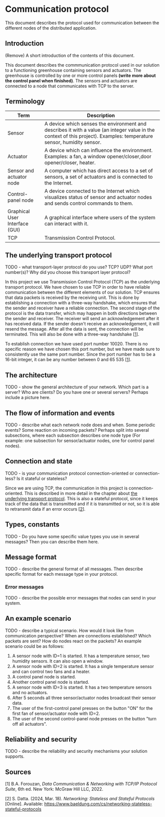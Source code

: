 # Communication protocol

[//]: # (TODO: Finish this document.)

This document describes the protocol used for communication between the different nodes of the
distributed application.

## Introduction

(Remove) A short introduction of the contents of this document.

This document describes the commmunication protocol used in our solution to a functioning greenhouse 
containing sensors and actuators. The greenhouse is controlled by one or more control panels **(write more about 
the control panel when finished)**. The sensors and actuators are connected to a node that communicates with TCP to 
the server.

## Terminology

| Term | Description                                                                                                                                                            |
|------|------------------------------------------------------------------------------------------------------------------------------------------------------------------------|
| Sensor | A device which senses the environment and describes it with a value (an integer value in the context of this project). Examples: temperature sensor, humidity sensor.|
| Actuator | A device which can influence the environment. Examples: a fan, a window opener/closer,door opener/closer, heater.                                                  |
| Sensor and actuator node | A computer which has direct access to a set of sensors, a set of actuators and is connected to the Internet.                                       |
| Control-panel node | A device connected to the Internet which visualizes status of sensor and actuator nodes and sends control commands to them.                              |
| Graphical User Interface (GUI) | A graphical interface where users of the system can interact with it.                                                                        |
| TCP | Transmission Control Protocol.                                                                                                                                          |

## The underlying transport protocol

TODO - what transport-layer protocol do you use? TCP? UDP? What port number(s)? Why did you 
choose this transport layer protocol?

In this project we use Transmission Control Protocol (TCP) as the underlying transport protocol. We 
have chosen to use TCP in order to have reliable communication between the different elements of our 
solution. TCP ensures that data packets is received by the receiving unit. This is done by 
establishing a connection with a three-way handshake, which ensures that the sender and receiver 
have a reliable connection. The second stage of the protocol is the data transfer, which may happen 
in both directions between the sender and receiver. The receiver will send an acknowledgement after 
it has received data. If the sender doesn't receive an acknowledgement, it will resend the message. 
After all the data is sent, the connection will be terminated. This will also be done with a 
three-way handshake [[1](#Sources)].

To establish connection we have used port number 10020. There is no specific reason we have chosen 
this port number, but we have made sure to consistently use the same port number. Since the port 
number has to be a 16-bit integer, it can be any number between 0 and 65 535 [[1](#Sources)].

## The architecture

TODO - show the general architecture of your network. Which part is a server? Who are clients? 
Do you have one or several servers? Perhaps include a picture here. 


## The flow of information and events

TODO - describe what each network node does and when. Some periodic events? Some reaction on 
incoming packets? Perhaps split into several subsections, where each subsection describes one 
node type (For example: one subsection for sensor/actuator nodes, one for control panel nodes).

## Connection and state

TODO - is your communication protocol connection-oriented or connection-less? Is it stateful or 
stateless? 

Since we are using TCP, the communication in this project is connection-oriented. This is described 
in more detail in the chapter about [the underlying transport protocol](#The-underlying-transport-protocol).
This is also a stateful protocol, since it keeps track of the data that is transmitted and if it is 
transmitted or not, so it is able to retransmit data if an error occurs [[2](#Sources)].

## Types, constants

TODO - Do you have some specific value types you use in several messages? Then you can describe 
them here.

## Message format

TODO - describe the general format of all messages. Then describe specific format for each 
message type in your protocol.

### Error messages

TODO - describe the possible error messages that nodes can send in your system.

## An example scenario

TODO - describe a typical scenario. How would it look like from communication perspective? When 
are connections established? Which packets are sent? How do nodes react on the packets? An 
example scenario could be as follows:
1. A sensor node with ID=1 is started. It has a temperature sensor, two humidity sensors. It can
   also open a window.
2. A sensor node with ID=2 is started. It has a single temperature sensor and can control two fans
   and a heater.
3. A control panel node is started.
4. Another control panel node is started.
5. A sensor node with ID=3 is started. It has a two temperature sensors and no actuators.
6. After 5 seconds all three sensor/actuator nodes broadcast their sensor data.
7. The user of the first-control panel presses on the button "ON" for the first fan of
   sensor/actuator node with ID=2.
8. The user of the second control-panel node presses on the button "turn off all actuators".

## Reliability and security

TODO - describe the reliability and security mechanisms your solution supports.

## Sources

[1] B.A. Forouzan, *Data Communication & Networking with TCP/IP Protocol Suite*, 6th ed. New York: McGraw Hill LLC, 2022.

[2] S. Datta. (2024, Mar. 18). *Networking: Stateless and Stateful Protocols* [Online]. Available: https://www.baeldung.com/cs/networking-stateless-stateful-protocols 